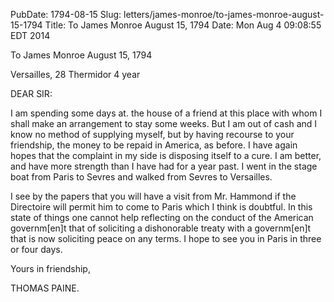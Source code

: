 PubDate: 1794-08-15
Slug: letters/james-monroe/to-james-monroe-august-15-1794
Title: To James Monroe  August 15, 1794
Date: Mon Aug  4 09:08:55 EDT 2014

   To James Monroe  August 15, 1794

   Versailles, 28 Thermidor 4 year

   DEAR SIR:

   I am spending some days at. the house of a friend at this place with whom
   I shall make an arrangement to stay some weeks. But I am out of cash and I
   know no method of supplying myself, but by having recourse to your
   friendship, the money to be repaid in America, as before. I have again
   hopes that the complaint in my side is disposing itself to a cure. I am
   better, and have more strength than I have had for a year past. I went in
   the stage boat from Paris to Sevres and walked from Sevres to Versailles.

   I see by the papers that you will have a visit from Mr. Hammond if the
   Directoire will permit him to come to Paris which I think is doubtful. In
   this state of things one cannot help reflecting on the conduct of the
   American governm[en]t that of soliciting a dishonorable treaty with a
   governm[en]t that is now soliciting peace on any terms. I hope to see you
   in Paris in three or four days.

   Yours in friendship,

   THOMAS PAINE.


